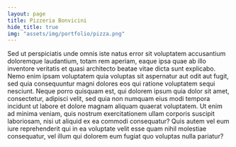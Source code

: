 ```yaml
---
layout: page
title: Pizzeria Bonvicini
hide_title: true
img: "assets/img/portfolio/pizza.png"
---
```


Sed ut perspiciatis unde omnis iste natus error sit voluptatem accusantium doloremque laudantium, totam rem aperiam,
eaque ipsa quae ab illo inventore veritatis et quasi architecto beatae vitae dicta sunt explicabo.
Nemo enim ipsam voluptatem <a>quia voluptas sit aspernatur</a> aut odit aut fugit,
sed quia consequuntur magni dolores eos qui ratione voluptatem sequi nesciunt.
Neque porro quisquam est, qui dolorem ipsum quia dolor sit amet, consectetur,
adipisci velit, sed quia non numquam eius <a>modi tempora incidunt</a> ut labore et dolore magnam aliquam quaerat voluptatem.
Ut enim ad minima veniam, quis nostrum exercitationem ullam corporis suscipit laboriosam, nisi ut aliquid ex ea commodi consequatur?
Quis autem vel eum iure reprehenderit qui in ea voluptate velit esse quam nihil molestiae consequatur,
vel illum qui dolorem eum fugiat quo voluptas nulla pariatur?
